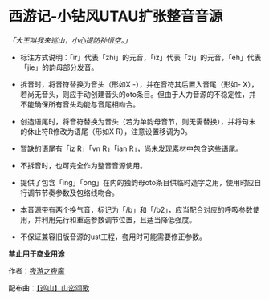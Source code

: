 # 西游记-小钻风UTAU扩张整音音源  
  
_「大王叫我来巡山，小心提防孙悟空。」_  
  
* 标注方式说明：「ir」代表「zhi」的元音，「iz」代表「zi」的元音，「eh」代表「jie」的韵母部分发音。  
  
* 拆音时，将音符替换为音头（形如X -），并在音符其后置入音尾（形如- X），若尚无音头，则应手动创建音头的oto条目。但由于人力音源的不稳定性，并不能确保所有音头均能与音尾相吻合。  
  
* 创造语尾时，将音符替换为音头（若为单韵母音节，则无需替换），并将句末的休止符R修改为语尾（形如X R），注意设置移调为0。  
  
* 暂缺的语尾有「iz R」「vn R」「ian R」，尚未发现素材中包含这些语尾。  
  
* 不拆音时，也可完全作为整音音源使用。  
  
* 提供了包含「ing」「ong」在内的独韵母oto条目供临时造字之用，使用时应自行调节节奏参数及包络线吻合。  
  
* 本音源带有两个换气音，标记为「/b」和「/b2」，应当配合对应的呼吸参数使用，并利用先行和重迭参数调节位置，且适当降低强度。  
  
* 不保证兼容旧版音源的ust工程，套用时可能需要修正参数。  
  
**禁止用于商业用途**  
  
作者：[夜游之夜魔](https://space.bilibili.com/3173802/)  
  
配布曲：[【巡山】山峦颂歌](https://www.bilibili.com/video/av10142478)  
